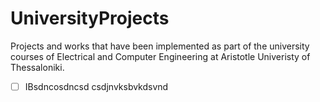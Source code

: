 # UniversityProjects
Projects and works that have been implemented as part of the university courses of Electrical and Computer Engineering at Aristotle Univeristy of Thessaloniki.

- [ ] IBsdncosdncsd
csdjnvksbvkdsvnd
